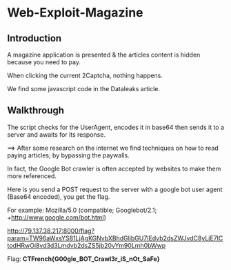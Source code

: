 # Web-Exploit-Magazine

## Introduction

A magazine application is presented & the articles content is hidden because you need to pay.

When clicking the current 2Captcha, nothing happens.

We find some javascript code in the Dataleaks article.

## Walkthrough

The script checks for the UserAgent, encodes it in base64 then sends it to a server and awaits for its response.

==> After some research on the internet we find techniques on how to read paying articles; by bypassing the paywalls.

In fact, the Google Bot crawler is often accepted by websites to make them more referenced.

Here is you send a POST request to the server with a google bot user agent (Base64 encoded), you get the flag.

For example: Mozilla/5.0 (compatible; Googlebot/2.1; +http://www.google.com/bot.html)

http://79.137.38.217:8000/flag?param=TW96aWxsYS81LjAgKGNvbXBhdGlibGU7IEdvb2dsZWJvdC8yLjE7ICtodHRwOi8vd3d3Lmdvb2dsZS5jb20vYm90Lmh0bWwp

Flag: **CTFrench{G00gle_BOT_Crawl3r_iS_nOt_SaFe}**